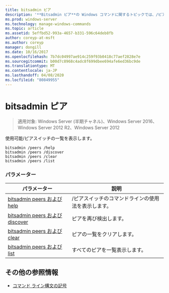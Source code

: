 ```yaml
---
title: bitsadmin ピア
description: '**Bitsadmin ピア**の Windows コマンドに関するトピックでは、/ピアスイッチの一覧を示します。'
ms.prod: windows-server
ms.technology: manage-windows-commands
ms.topic: article
ms.assetid: 5effbd52-993a-4657-b331-596c64deb8fb
author: coreyp-at-msft
ms.author: coreyp
manager: dongill
ms.date: 10/16/2017
ms.openlocfilehash: 7b7dc04997ae914c259f93b0418c77aef2828e7e
ms.sourcegitcommit: b00d7c8968c4adc8f699dbee694afe6ed36bc9de
ms.translationtype: MT
ms.contentlocale: ja-JP
ms.lasthandoff: 04/08/2020
ms.locfileid: "80849955"
---
```

# <a name="bitsadmin-peers"></a>bitsadmin ピア

>適用対象: Windows Server (半期チャネル)、Windows Server 2016、Windows Server 2012 R2、Windows Server 2012

使用可能/ピアスイッチの一覧を表示します。

```
bitsadmin /peers /help
bitsadmin /peers /discover
bitsadmin /peers /clear
bitsadmin /peers /list
```

### <a name="parameters"></a>パラメーター
| パラメーター | 説明 |
| -------------- | -------------- |
| [bitsadmin peers および help](bitsadmin-peers-and-help.md) | /ピアスイッチのコマンドラインの使用法を表示します。 |
| [bitsadmin peers および discover](bitsadmin-peers-and-discover.md) | ピアを再び検出します。 |
| [bitsadmin peers および clear](bitsadmin-peers-and-clear.md) | ピアの一覧をクリアします。 |
| [bitsadmin peers および list](bitsadmin-peers-and-list.md) | すべてのピアを一覧表示します。 |

## <a name="additional-references"></a>その他の参照情報

- [コマンド ライン構文の記号](command-line-syntax-key.md)
